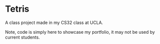 # Tetris
A class project made in my CS32 class at UCLA.

Note, code is simply here to showcase my portfolio, it may not be used by current students.
